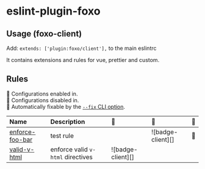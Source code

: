 # eslint-plugin-foxo

## Usage (foxo-client)

Add: `extends: ['plugin:foxo/client'],` to the main eslintrc

It contains extensions and rules for vue, prettier and custom.

## Rules

<!-- begin auto-generated rules list -->

💼 Configurations enabled in.\
🚫 Configurations disabled in.\
🔧 Automatically fixable by the [`--fix` CLI option](https://eslint.org/docs/user-guide/command-line-interface#--fix).

| Name                                             | Description                       | 💼                | 🚫                | 🔧 |
| :----------------------------------------------- | :-------------------------------- | :---------------- | :---------------- | :- |
| [enforce-foo-bar](docs/rules/enforce-foo-bar.md) | test rule                         |                   | ![badge-client][] | 🔧 |
| [valid-v-html](docs/rules/valid-v-html.md)       | enforce valid `v-html` directives | ![badge-client][] |                   |    |

<!-- end auto-generated rules list -->
